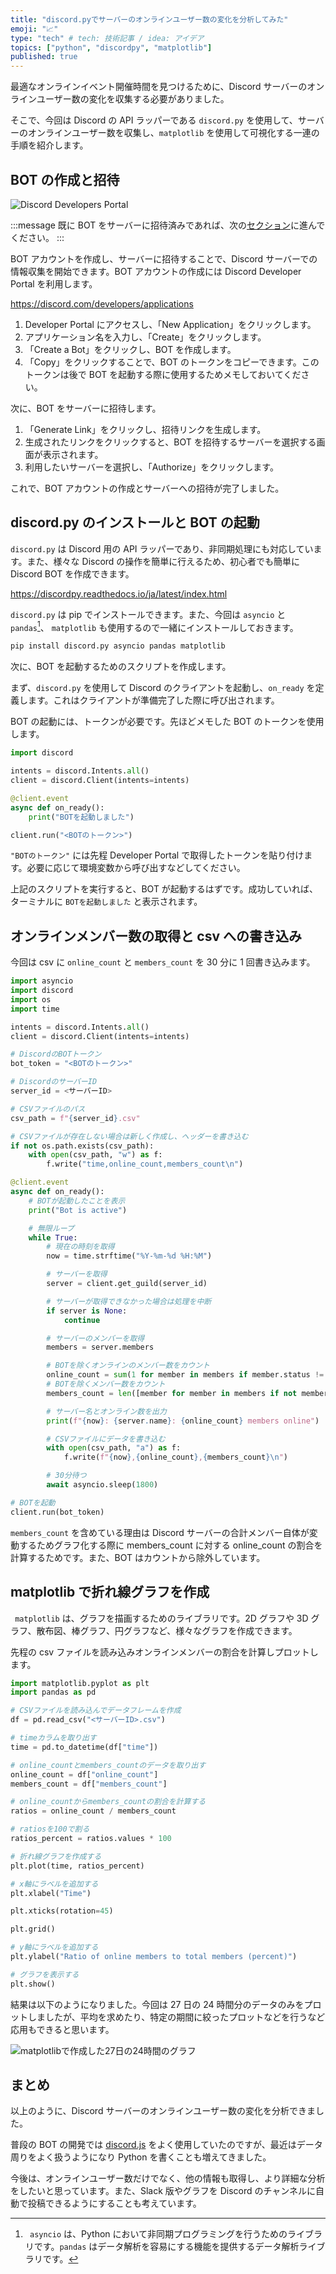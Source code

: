 ```yaml
---
title: "discord.pyでサーバーのオンラインユーザー数の変化を分析してみた"
emoji: "📈"
type: "tech" # tech: 技術記事 / idea: アイデア
topics: ["python", "discordpy", "matplotlib"]
published: true
---
```


最適なオンラインイベント開催時間を見つけるために、Discord サーバーのオンラインユーザー数の変化を収集する必要がありました。

そこで、今回は Discord の API ラッパーである `discord.py` を使用して、サーバーのオンラインユーザー数を収集し、`matplotlib` を使用して可視化する一連の手順を紹介します。

## BOT の作成と招待

![Discord Developers Portal](/images/discord-online-members-chart/discord-bot-create.jpg)

:::message
既に BOT をサーバーに招待済みであれば、次の[セクション](#discord.py-のインストールと-bot-の起動)に進んでください。
:::

BOT アカウントを作成し、サーバーに招待することで、Discord サーバーでの情報収集を開始できます。BOT アカウントの作成には Discord Developer Portal を利用します。

https://discord.com/developers/applications

1. Developer Portal にアクセスし、「New Application」をクリックします。
1. アプリケーション名を入力し、「Create」をクリックします。
1. 「Create a Bot」をクリックし、BOT を作成します。
1. 「Copy」をクリックすることで、BOT のトークンをコピーできます。このトークンは後で BOT を起動する際に使用するためメモしておいてください。

次に、BOT をサーバーに招待します。

1. 「Generate Link」をクリックし、招待リンクを生成します。
1. 生成されたリンクをクリックすると、BOT を招待するサーバーを選択する画面が表示されます。
1. 利用したいサーバーを選択し、「Authorize」をクリックします。

これで、BOT アカウントの作成とサーバーへの招待が完了しました。

## discord.py のインストールと BOT の起動

`discord.py` は Discord 用の API ラッパーであり、非同期処理にも対応しています。また、様々な Discord の操作を簡単に行えるため、初心者でも簡単に Discord BOT を作成できます。

https://discordpy.readthedocs.io/ja/latest/index.html

`discord.py` は pip でインストールできます。また、今回は `asyncio` と `pandas`[^1]、 `matplotlib` も使用するので一緒にインストールしておきます。

[^1]: ` asyncio` は、Python において非同期プログラミングを行うためのライブラリです。`pandas` はデータ解析を容易にする機能を提供するデータ解析ライブラリです。

```bash
pip install discord.py asyncio pandas matplotlib
```

次に、BOT を起動するためのスクリプトを作成します。

まず、`discord.py` を使用して Discord のクライアントを起動し、`on_ready` を定義します。これはクライアントが準備完了した際に呼び出されます。

BOT の起動には、トークンが必要です。先ほどメモした BOT のトークンを使用します。

```py
import discord

intents = discord.Intents.all()
client = discord.Client(intents=intents)

@client.event
async def on_ready():
    print("BOTを起動しました")

client.run("<BOTのトークン>")
```

`"BOTのトークン"` には先程 Developer Portal で取得したトークンを貼り付けます。必要に応じて環境変数から呼び出すなどしてください。

上記のスクリプトを実行すると、BOT が起動するはずです。成功していれば、ターミナルに `BOTを起動しました` と表示されます。

## オンラインメンバー数の取得と csv への書き込み

今回は csv に `online_count` と `members_count` を 30 分に 1 回書き込みます。

```py
import asyncio
import discord
import os
import time

intents = discord.Intents.all()
client = discord.Client(intents=intents)

# DiscordのBOTトークン
bot_token = "<BOTのトークン>"

# DiscordのサーバーID
server_id = <サーバーID>

# CSVファイルのパス
csv_path = f"{server_id}.csv"

# CSVファイルが存在しない場合は新しく作成し、ヘッダーを書き込む
if not os.path.exists(csv_path):
    with open(csv_path, "w") as f:
        f.write("time,online_count,members_count\n")

@client.event
async def on_ready():
    # BOTが起動したことを表示
    print("Bot is active")

    # 無限ループ
    while True:
        # 現在の時刻を取得
        now = time.strftime("%Y-%m-%d %H:%M")

        # サーバーを取得
        server = client.get_guild(server_id)

        # サーバーが取得できなかった場合は処理を中断
        if server is None:
            continue

        # サーバーのメンバーを取得
        members = server.members

        # BOTを除くオンラインのメンバー数をカウント
        online_count = sum(1 for member in members if member.status != discord.Status.offline and not member.bot)
        # BOTを除くメンバー数をカウント
        members_count = len([member for member in members if not member.bot])

        # サーバー名とオンライン数を出力
        print(f"{now}: {server.name}: {online_count} members online")

        # CSVファイルにデータを書き込む
        with open(csv_path, "a") as f:
            f.write(f"{now},{online_count},{members_count}\n")

        # 30分待つ
        await asyncio.sleep(1800)

# BOTを起動
client.run(bot_token)
```

`members_count` を含めている理由は Discord サーバーの合計メンバー自体が変動するためグラフ化する際に members_count に対する online_count の割合を計算するためです。また、BOT はカウントから除外しています。

## matplotlib で折れ線グラフを作成

` matplotlib` は、グラフを描画するためのライブラリです。2D グラフや 3D グラフ、散布図、棒グラフ、円グラフなど、様々なグラフを作成できます。

先程の csv ファイルを読み込みオンラインメンバーの割合を計算しプロットします。

```py
import matplotlib.pyplot as plt
import pandas as pd

# CSVファイルを読み込んでデータフレームを作成
df = pd.read_csv("<サーバーID>.csv")

# timeカラムを取り出す
time = pd.to_datetime(df["time"])

# online_countとmembers_countのデータを取り出す
online_count = df["online_count"]
members_count = df["members_count"]

# online_countからmembers_countの割合を計算する
ratios = online_count / members_count

# ratiosを100で割る
ratios_percent = ratios.values * 100

# 折れ線グラフを作成する
plt.plot(time, ratios_percent)

# x軸にラベルを追加する
plt.xlabel("Time")

plt.xticks(rotation=45)

plt.grid()

# y軸にラベルを追加する
plt.ylabel("Ratio of online members to total members (percent)")

# グラフを表示する
plt.show()
```

結果は以下のようになりました。今回は 27 日の 24 時間分のデータのみをプロットしましたが、平均を求めたり、特定の期間に絞ったプロットなどを行うなど応用もできると思います。

![matplotlibで作成した27日の24時間のグラフ](/images/discord-online-members-chart/discord-online-matplotlib-chart.png)

## まとめ

以上のように、Discord サーバーのオンラインユーザー数の変化を分析できました。

普段の BOT の開発では [discord.js](https://discord.js.org/#/) をよく使用していたのですが、最近はデータ周りをよく扱うようになり Python を書くことも増えてきました。

今後は、オンラインユーザー数だけでなく、他の情報も取得し、より詳細な分析をしたいと思っています。また、Slack 版やグラフを Discord のチャンネルに自動で投稿できるようにすることも考えています。
